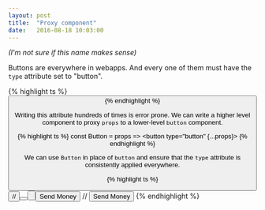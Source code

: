 ```yaml
---
layout: post
title:  "Proxy component"
date:   2016-08-18 10:03:00
---
```


*(I'm not sure if this name makes sense)*

Buttons are everywhere in webapps. And every one of them must have the `type` attribute set to "button".

{% highlight ts %}
<button type="button">
{% endhighlight %}

Writing this attribute hundreds of times is error prone. We can write a higher level component to proxy `props` to a lower-level `button` component.

{% highlight ts %}
const Button = props =>
  <button type="button" {...props}>
{% endhighlight %}

We can use `Button` in place of `button` and ensure that the `type` attribute is consistently applied everywhere.

{% highlight ts %}
<Button />
// <button type="button"><button>

<Button className="CTA">Send Money</Button>
// <button type="button" class="CTA">Send Money</button>
{% endhighlight %}